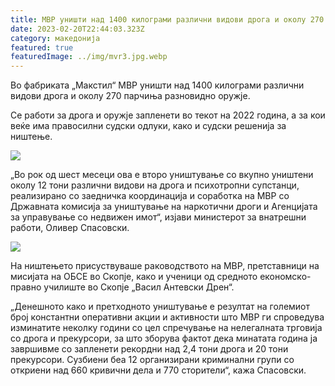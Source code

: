 ```yaml
---
title: МВР уништи над 1400 килограми различни видови дрога и околу 270 парчиња оружје
date: 2023-02-20T22:44:03.323Z
category: македонија
featured: true
featuredImage: ../img/mvr3.jpg.webp
---
```


Во фабриката „Макстил“ МВР уништи над 1400 килограми различни видови дрога и околу 270 парчиња разновидно оружје.

Се работи за дрога и оружје запленети во текот на 2022 година, а за кои веќе има правосилни судски одлуки, како и судски решенија за ништење.

![](../img/mvr1.jpg.webp)

„Во рок од шест месеци ова е второ уништување со вкупно уништени околу 12 тони различни видови на дрога и психотропни супстанци, реализирано со заедничка координација и соработка на МВР со Државната комисија за уништување на наркотични дроги и Агенцијата за управување со недвижен имот“, изјави министерот за внатрешни работи, Оливер Спасовски.

![](../img/mvr2.jpg.webp)

На ништењето присуствуваше раководството на МВР, претставници на мисијата на ОБСЕ во Скопје, како и ученици од средното економско-правно училиште во Скопје „Васил Антевски Дрен“.

„Денешното како и претходното уништување е резултат на големиот број константни оперативни акции и активности што МВР ги спроведува изминатите неколку години со цел спречување на нелегалната трговија со дрога и прекурсори, за што зборува фактот дека минатата година ја завршивме со запленети рекордни над 2,4 тони дрога и 20 тони прекурсори. Сузбиени беа 12 организирани криминални групи со откриени над 660 кривични дела и 770 сторители“, кажа Спасовски.
